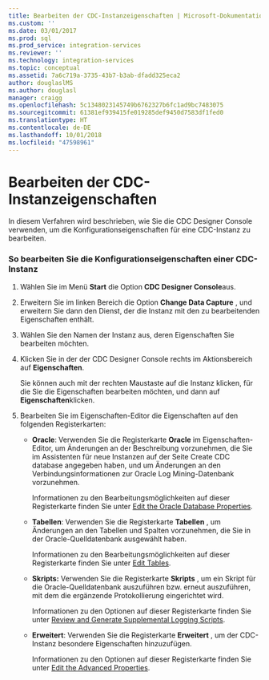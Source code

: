 ```yaml
---
title: Bearbeiten der CDC-Instanzeigenschaften | Microsoft-Dokumentation
ms.custom: ''
ms.date: 03/01/2017
ms.prod: sql
ms.prod_service: integration-services
ms.reviewer: ''
ms.technology: integration-services
ms.topic: conceptual
ms.assetid: 7a6c719a-3735-43b7-b3ab-dfadd325eca2
author: douglaslMS
ms.author: douglasl
manager: craigg
ms.openlocfilehash: 5c1348023145749b6762327b6fc1ad9bc7483075
ms.sourcegitcommit: 61381ef939415fe019285def9450d7583df1fed0
ms.translationtype: HT
ms.contentlocale: de-DE
ms.lasthandoff: 10/01/2018
ms.locfileid: "47598961"
---
```

# <a name="how-to-edit-the-cdc-instance-properties"></a>Bearbeiten der CDC-Instanzeigenschaften
  In diesem Verfahren wird beschrieben, wie Sie die CDC Designer Console verwenden, um die Konfigurationseigenschaften für eine CDC-Instanz zu bearbeiten.  
  
### <a name="to-edit-the-cdc-instance-configuration-properties"></a>So bearbeiten Sie die Konfigurationseigenschaften einer CDC-Instanz  
  
1.  Wählen Sie im Menü **Start** die Option **CDC Designer Console**aus.  
  
2.  Erweitern Sie im linken Bereich die Option **Change Data Capture** , und erweitern Sie dann den Dienst, der die Instanz mit den zu bearbeitenden Eigenschaften enthält.  
  
3.  Wählen Sie den Namen der Instanz aus, deren Eigenschaften Sie bearbeiten möchten.  
  
4.  Klicken Sie in der der CDC Designer Console rechts im Aktionsbereich auf **Eigenschaften**.  
  
     Sie können auch mit der rechten Maustaste auf die Instanz klicken, für die Sie die Eigenschaften bearbeiten möchten, und dann auf **Eigenschaften**klicken.  
  
5.  Bearbeiten Sie im Eigenschaften-Editor die Eigenschaften auf den folgenden Registerkarten:  
  
    -   **Oracle**: Verwenden Sie die Registerkarte **Oracle** im Eigenschaften-Editor, um Änderungen an der Beschreibung vorzunehmen, die Sie im Assistenten für neue Instanzen auf der Seite Create CDC database angegeben haben, und um Änderungen an den Verbindungsinformationen zur Oracle Log Mining-Datenbank vorzunehmen.  
  
         Informationen zu den Bearbeitungsmöglichkeiten auf dieser Registerkarte finden Sie unter [Edit the Oracle Database Properties](../../integration-services/change-data-capture/edit-the-oracle-database-properties.md).  
  
    -   **Tabellen**: Verwenden Sie die Registerkarte **Tabellen** , um Änderungen an den Tabellen und Spalten vorzunehmen, die Sie in der Oracle-Quelldatenbank ausgewählt haben.  
  
         Informationen zu den Bearbeitungsmöglichkeiten auf dieser Registerkarte finden Sie unter [Edit Tables](../../integration-services/change-data-capture/edit-tables.md).  
  
    -   **Skripts:** Verwenden Sie die Registerkarte **Skripts** , um ein Skript für die Oracle-Quelldatenbank auszuführen bzw. erneut auszuführen, mit dem die ergänzende Protokollierung eingerichtet wird.  
  
         Informationen zu den Optionen auf dieser Registerkarte finden Sie unter [Review and Generate Supplemental Logging Scripts](../../integration-services/change-data-capture/review-and-generate-supplemental-logging-scripts.md).  
  
    -   **Erweitert**: Verwenden Sie die Registerkarte **Erweitert** , um der CDC-Instanz besondere Eigenschaften hinzuzufügen.  
  
         Informationen zu den Optionen auf dieser Registerkarte finden Sie unter [Edit the Advanced Properties](../../integration-services/change-data-capture/edit-the-advanced-properties.md).  
  
  
